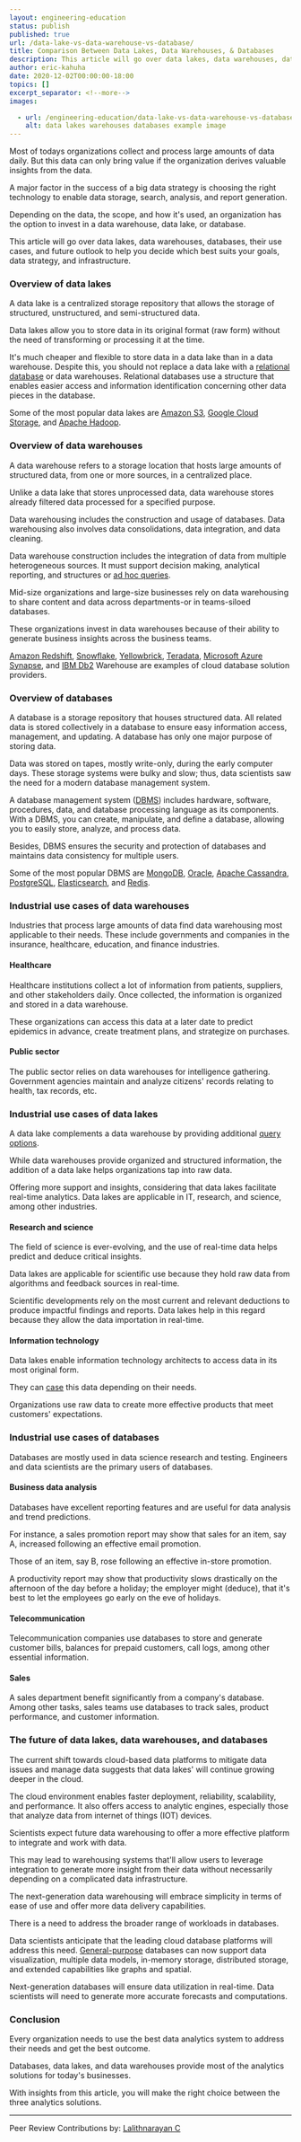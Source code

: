 ```yaml
---
layout: engineering-education
status: publish
published: true
url: /data-lake-vs-data-warehouse-vs-database/
title: Comparison Between Data Lakes, Data Warehouses, & Databases
description: This article will go over data lakes, data warehouses, databases, their use cases.
author: eric-kahuha
date: 2020-12-02T00:00:00-18:00
topics: []
excerpt_separator: <!--more-->
images:

  - url: /engineering-education/data-lake-vs-data-warehouse-vs-database/hero.jpg
    alt: data lakes warehouses databases example image
---
```

Most of todays organizations collect and process large amounts of data daily. But this data can only bring value if the organization derives valuable insights from the data.
<!--more-->
A major factor in the success of a big data strategy is choosing the right technology to enable data storage, search, analysis, and report generation.

Depending on the data, the scope, and how it's used, an organization has the option to invest in a data warehouse, data lake, or database.

This article will go over data lakes, data warehouses, databases, their use cases, and future outlook to help you decide which best suits your goals, data strategy, and infrastructure.

### Overview of data lakes
A data lake is a centralized storage repository that allows the storage of structured, unstructured, and semi-structured data.

Data lakes allow you to store data in its original format (raw form) without the need of transforming or processing it at the time.

It's much cheaper and flexible to store data in a data lake than in a data warehouse. Despite this, you should not replace a data lake with a [relational database](https://www.codecademy.com/articles/what-is-rdbms-sql#) or data warehouses. Relational databases use a structure that enables easier access and information identification concerning other data pieces in the database.

Some of the most popular data lakes are [Amazon S3](https://aws.amazon.com/s3/), [Google Cloud Storage](https://cloud.google.com/storage), and [Apache Hadoop](https://hadoop.apache.org/).

### Overview of data warehouses
A data warehouse refers to a storage location that hosts large amounts of structured data, from one or more sources, in a centralized place.

Unlike a data lake that stores unprocessed data, data warehouse stores already filtered data processed for a specified purpose.

Data warehousing includes the construction and usage of databases. Data warehousing also involves data consolidations, data integration, and data cleaning.

Data warehouse construction includes the integration of data from multiple heterogeneous sources. It must support decision making, analytical reporting, and structures or [ad hoc queries](https://www.techopedia.com/definition/30581/ad-hoc-query-sql-programming).

Mid-size organizations and large-size businesses rely on data warehousing to share content and data across departments-or in teams-siloed databases.

These organizations invest in data warehouses because of their ability to generate business insights across the business teams.

[Amazon Redshift](https://aws.amazon.com/redshift/), [Snowflake](https://www.snowflake.com/), [Yellowbrick](https://www.yellowbrick.com/), [Teradata](https://www.teradata.com/Products/Software/Database), [Microsoft Azure Synapse](https://azure.microsoft.com/en-us/services/synapse-analytics/), and [IBM Db2](https://www.ibm.com/support/knowledgecenter/SSCJDQ/com.ibm.swg.im.dashdb.doc/local_overview.html#) Warehouse are examples of cloud database solution providers.

### Overview of databases
A database is a storage repository that houses structured data. All related data is stored collectively in a database to ensure easy information access, management, and updating. A database has only one major purpose of storing data.

Data was stored on tapes, mostly write-only, during the early computer days. These storage systems were bulky and slow; thus, data scientists saw the need for a modern database management system.

A database management system ([DBMS](/engineering-education/understanding-dbms/)) includes hardware, software, procedures, data, and database processing language as its components. With a DBMS, you can create, manipulate, and define a database, allowing you to easily store, analyze, and process data.

Besides, DBMS ensures the security and protection of databases and maintains data consistency for multiple users.

Some of the most popular DBMS are [MongoDB](https://www.mongodb.com/), [Oracle](https://www.oracle.com/database/), [Apache Cassandra](http://cassandra.apache.org/), [PostgreSQL](https://www.postgresql.org/), [Elasticsearch](https://www.elastic.co/), and [Redis](https://redis.io/).

### Industrial use cases of data warehouses
Industries that process large amounts of data find data warehousing most applicable to their needs. These include governments and companies in the insurance, healthcare, education, and finance industries.

#### Healthcare
Healthcare institutions collect a lot of information from patients, suppliers, and other stakeholders daily. Once collected, the information is organized and stored in a data warehouse.

These organizations can access this data at a later date to predict epidemics in advance, create treatment plans, and strategize on purchases.

#### Public sector
The public sector relies on data warehouses for intelligence gathering. Government agencies maintain and analyze citizens' records relating to health, tax records, etc.

### Industrial use cases of data lakes
A data lake complements a data warehouse by providing additional [query options](https://docs.microsoft.com/en-us/odata/concepts/queryoptions-overview#).

While data warehouses provide organized and structured information, the addition of a data lake helps organizations tap into raw data.

Offering more support and insights, considering that data lakes facilitate real-time analytics. Data lakes are applicable in IT, research, and science, among other industries.

#### Research and science
The field of science is ever-evolving, and the use of real-time data helps predict and deduce critical insights.

Data lakes are applicable for scientific use because they hold raw data from algorithms and feedback sources in real-time.

Scientific developments rely on the most current and relevant deductions to produce impactful findings and reports. Data lakes help in this regard because they allow the data importation in real-time.

#### Information technology
Data lakes enable information technology architects to access data in its most original form.

They can [case](https://corrus.com/blog/docs/user-guide/corrus-basics/what-is-case-data/#) this data depending on their needs.

Organizations use raw data to create more effective products that meet customers' expectations.

### Industrial use cases of databases
Databases are mostly used in data science research and testing. Engineers and data scientists are the primary users of databases.

#### Business data analysis
Databases have excellent reporting features and are useful for data analysis and trend predictions.

For instance, a sales promotion report may show that sales for an item, say A, increased following an effective email promotion.

Those of an item, say B, rose following an effective in-store promotion.

A productivity report may show that productivity slows drastically on the afternoon of the day before a holiday; the employer might (deduce), that it's best to let the employees go early on the eve of holidays.

#### Telecommunication
Telecommunication companies use databases to store and generate customer bills, balances for prepaid customers, call logs, among other essential information.

#### Sales
A sales department benefit significantly from a company's database. Among other tasks, sales teams use databases to track sales, product performance, and customer information.

### The future of data lakes, data warehouses, and databases
The current shift towards cloud-based data platforms to mitigate data issues and manage data suggests that data lakes' will continue growing deeper in the cloud.

The cloud environment enables faster deployment, reliability, scalability, and performance. It also offers access to analytic engines, especially those that analyze data from internet of things (IOT) devices.

Scientists expect future data warehousing to offer a more effective platform to integrate and work with data.

This may lead to warehousing systems that'll allow users to leverage integration to generate more insight from their data without necessarily depending on a complicated data infrastructure.

The next-generation data warehousing will embrace simplicity in terms of ease of use and offer more data delivery capabilities.

There is a need to address the broader range of workloads in databases.

Data scientists anticipate that the leading cloud database platforms will address this need. [General-purpose](https://alison.com/learning/courses/236/topic-database-management-systems#) databases can now support data visualization, multiple data models, in-memory storage, distributed storage, and extended capabilities like graphs and spatial.

Next-generation databases will ensure data utilization in real-time. Data scientists will need to generate more accurate forecasts and computations.

### Conclusion
Every organization needs to use the best data analytics system to address their needs and get the best outcome.

Databases, data lakes, and data warehouses provide most of the analytics solutions for today's businesses.

With insights from this article, you will make the right choice between the three analytics solutions.

---
Peer Review Contributions by: [Lalithnarayan C](/engineering-education/authors/lalithnarayan-c/)
